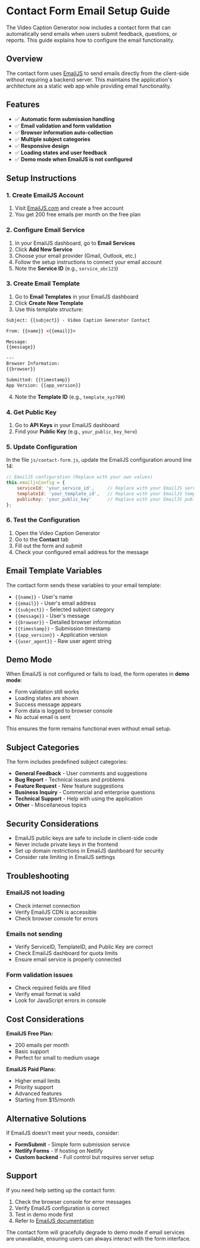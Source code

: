 # Contact Form Email Setup Guide

The Video Caption Generator now includes a contact form that can automatically send emails when users submit feedback, questions, or reports. This guide explains how to configure the email functionality.

## Overview

The contact form uses [EmailJS](https://www.emailjs.com/) to send emails directly from the client-side without requiring a backend server. This maintains the application's architecture as a static web app while providing email functionality.

## Features

- ✅ **Automatic form submission handling**
- ✅ **Email validation and form validation**
- ✅ **Browser information auto-collection**
- ✅ **Multiple subject categories**
- ✅ **Responsive design**
- ✅ **Loading states and user feedback**
- ✅ **Demo mode when EmailJS is not configured**

## Setup Instructions

### 1. Create EmailJS Account

1. Visit [EmailJS.com](https://www.emailjs.com/) and create a free account
2. You get 200 free emails per month on the free plan

### 2. Configure Email Service

1. In your EmailJS dashboard, go to **Email Services**
2. Click **Add New Service**
3. Choose your email provider (Gmail, Outlook, etc.)
4. Follow the setup instructions to connect your email account
5. Note the **Service ID** (e.g., `service_abc123`)

### 3. Create Email Template

1. Go to **Email Templates** in your EmailJS dashboard
2. Click **Create New Template**
3. Use this template structure:

```html
Subject: {{subject}} - Video Caption Generator Contact

From: {{name}} <{{email}}>

Message:
{{message}}

---
Browser Information:
{{browser}}

Submitted: {{timestamp}}
App Version: {{app_version}}
```

4. Note the **Template ID** (e.g., `template_xyz789`)

### 4. Get Public Key

1. Go to **API Keys** in your EmailJS dashboard
2. Find your **Public Key** (e.g., `your_public_key_here`)

### 5. Update Configuration

In the file `js/contact-form.js`, update the EmailJS configuration around line 14:

```javascript
// EmailJS configuration (Replace with your own values)
this.emailjsConfig = {
    serviceId: 'your_service_id',     // Replace with your EmailJS service ID
    templateId: 'your_template_id',   // Replace with your EmailJS template ID  
    publicKey: 'your_public_key'      // Replace with your EmailJS public key
};
```

### 6. Test the Configuration

1. Open the Video Caption Generator
2. Go to the **Contact** tab
3. Fill out the form and submit
4. Check your configured email address for the message

## Email Template Variables

The contact form sends these variables to your email template:

- `{{name}}` - User's name
- `{{email}}` - User's email address
- `{{subject}}` - Selected subject category
- `{{message}}` - User's message
- `{{browser}}` - Detailed browser information
- `{{timestamp}}` - Submission timestamp
- `{{app_version}}` - Application version
- `{{user_agent}}` - Raw user agent string

## Demo Mode

When EmailJS is not configured or fails to load, the form operates in **demo mode**:

- Form validation still works
- Loading states are shown
- Success message appears
- Form data is logged to browser console
- No actual email is sent

This ensures the form remains functional even without email setup.

## Subject Categories

The form includes predefined subject categories:

- **General Feedback** - User comments and suggestions
- **Bug Report** - Technical issues and problems
- **Feature Request** - New feature suggestions
- **Business Inquiry** - Commercial and enterprise questions
- **Technical Support** - Help with using the application
- **Other** - Miscellaneous topics

## Security Considerations

- EmailJS public keys are safe to include in client-side code
- Never include private keys in the frontend
- Set up domain restrictions in EmailJS dashboard for security
- Consider rate limiting in EmailJS settings

## Troubleshooting

### EmailJS not loading
- Check internet connection
- Verify EmailJS CDN is accessible
- Check browser console for errors

### Emails not sending
- Verify ServiceID, TemplateID, and Public Key are correct
- Check EmailJS dashboard for quota limits
- Ensure email service is properly connected

### Form validation issues
- Check required fields are filled
- Verify email format is valid
- Look for JavaScript errors in console

## Cost Considerations

**EmailJS Free Plan:**
- 200 emails per month
- Basic support
- Perfect for small to medium usage

**EmailJS Paid Plans:**
- Higher email limits
- Priority support
- Advanced features
- Starting from $15/month

## Alternative Solutions

If EmailJS doesn't meet your needs, consider:

- **FormSubmit** - Simple form submission service
- **Netlify Forms** - If hosting on Netlify
- **Custom backend** - Full control but requires server setup

## Support

If you need help setting up the contact form:

1. Check the browser console for error messages
2. Verify EmailJS configuration is correct
3. Test in demo mode first
4. Refer to [EmailJS documentation](https://www.emailjs.com/docs/)

The contact form will gracefully degrade to demo mode if email services are unavailable, ensuring users can always interact with the form interface.